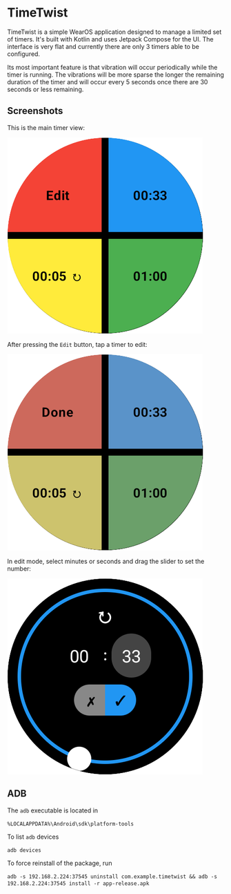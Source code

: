 # TimeTwist

TimeTwist is a simple WearOS application designed to manage a limited set of timers. It's built with Kotlin and uses Jetpack Compose for the UI. The interface is very flat and currently there are only 3 timers able to be configured. 

Its most important feature is that vibration will occur periodically while the timer is running. The vibrations will be more sparse the longer the remaining duration of the timer and will occur every 5 seconds once there are 30 seconds or less remaining.

## Screenshots

This is the main timer view:

![Main Screen](screenshots/01_main.png)

After pressing the `Edit` button, tap a timer to edit:

![Select Timer To Edit](screenshots/02_edit.png)

In edit mode, select minutes or seconds and drag the slider to set the number:

![Set Time](screenshots/03_edit.png)


## ADB

The `adb` executable is located in
```
%LOCALAPPDATA%\Android\sdk\platform-tools
```

To list `adb` devices
```
adb devices
```

To force reinstall of the package, run
```
adb -s 192.168.2.224:37545 uninstall com.example.timetwist && adb -s 192.168.2.224:37545 install -r app-release.apk
```
